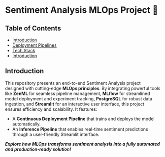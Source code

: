 # Sentiment Analysis MLOps Project 🚀

## Table of Contents
- [Introduction](#-Introduction)
- [Deployment Pipelines](#-Deployment-Pipelines)
- [Tech Stack](#-Tech-Stack)
- [Introduction](#-Introduction)

## Introduction
This repository presents an end-to-end Sentiment Analysis project designed with cutting-edge **MLOps principles**. By integrating powerful tools like **ZenML** for seamless pipeline management, **MLflow** for streamlined model deployment and experiment tracking, **PostgreSQL** for robust data ingestion, and **Streamlit** for an interactive user interface, this project ensures efficiency and scalability. It features:

- A **Continuous Deployment Pipeline** that trains and deploys the model automatically.
- An **Inference Pipeline** that enables real-time sentiment predictions through a user-friendly Streamlit interface.

***Explore how MLOps transforms sentiment analysis into a fully automated and production-ready solution!***